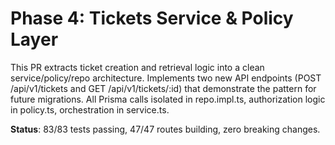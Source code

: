 # Phase 4: Tickets Service & Policy Layer

This PR extracts ticket creation and retrieval logic into a clean service/policy/repo architecture. Implements two new API endpoints (POST /api/v1/tickets and GET /api/v1/tickets/:id) that demonstrate the pattern for future migrations. All Prisma calls isolated in repo.impl.ts, authorization logic in policy.ts, orchestration in service.ts.

**Status**: 83/83 tests passing, 47/47 routes building, zero breaking changes.
